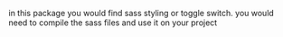 in this package you would find sass styling or toggle switch. you would need to compile the sass files and use it on your project